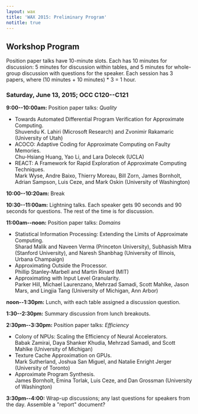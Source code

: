```yaml
---
layout: wax
title: 'WAX 2015: Preliminary Program'
notitle: true
---
```

## Workshop Program

Position paper talks have 10-minute slots. Each has 10 minutes for discussion: 5 minutes for discussion within tables, and 5 minutes for whole-group discussion with questions for the speaker. Each session has 3 papers, where (10 minutes + 10 minutes) * 3 = 1 hour.

### Saturday, June 13, 2015; OCC C120--C121

**9:00--10:00am:** Position paper talks: *Quality*

  * Towards Automated Differential Program Verification for Approximate
    Computing.  
    Shuvendu K. Lahiri (Microsoft Research) and Zvonimir Rakamaric (University
    of Utah)
  * ACOCO: Adaptive Coding for Approximate Computing on Faulty Memories.  
    Chu-Hsiang Huang, Yao Li, and Lara Dolecek (UCLA)
  * REACT: A Framework for Rapid Exploration of Approximate Computing
    Techniques.  
    Mark Wyse, Andre Baixo, Thierry Moreau, Bill Zorn, James Bornholt, Adrian
    Sampson, Luis Ceze, and Mark Oskin (University of Washington)

**10:00--10:20am:** Break

**10:30--11:00am:** Lightning talks. Each speaker gets 90 seconds and 90
seconds for questions. The rest of the time is for discussion.

**11:00am--noon:** Position paper talks: *Domains*

  * Statistical Information Processing: Extending the Limits of Approximate
    Computing.  
    Sharad Malik and Naveen Verma (Princeton University), Subhasish Mitra
    (Stanford University), and Naresh Shanbhag (University of Illinois, Urbana
    Champaign)
  * Approximating Outside the Processor.  
    Phillip Stanley-Marbell and Martin Rinard (MIT)
  * Approximating with Input Level Granularity.  
    Parker Hill, Michael Laurenzano, Mehrzad Samadi, Scott Mahlke, Jason Mars,
    and Lingjia Tang (University of Michigan, Ann Arbor)

**noon--1:30pm:** Lunch, with each table assigned a discussion question.

**1:30--2:30pm:** Summary discussion from lunch breakouts.

**2:30pm--3:30pm:** Position paper talks: *Efficiency*

  * Colony of NPUs: Scaling the Efficiency of Neural Accelerators.  
    Babak Zamirai, Daya Shanker Khudia, Mehrzad Samadi, and Scott Mahlke
    (University of Michigan)
  * Texture Cache Approximation on GPUs.  
    Mark Sutherland, Joshua San Miguel, and Natalie Enright Jerger (University
    of Toronto)
  * Approximate Program Synthesis.  
    James Bornholt, Emina Torlak, Luis Ceze, and Dan Grossman (University of
    Washington)

**3:30pm--4:00:** Wrap-up discussions; any last questions for speakers from
the day. Assemble a "report" document?
